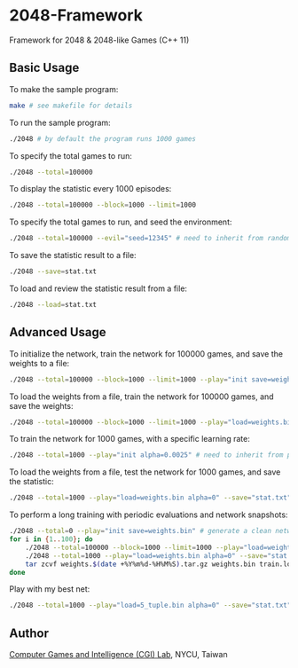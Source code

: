 # 2048-Framework

Framework for 2048 & 2048-like Games (C++ 11)

## Basic Usage

To make the sample program:
```bash
make # see makefile for details
```

To run the sample program:
```bash
./2048 # by default the program runs 1000 games
```

To specify the total games to run:
```bash
./2048 --total=100000
```

To display the statistic every 1000 episodes:
```bash
./2048 --total=100000 --block=1000 --limit=1000
```

To specify the total games to run, and seed the environment:
```bash
./2048 --total=100000 --evil="seed=12345" # need to inherit from random_agent
```

To save the statistic result to a file:
```bash
./2048 --save=stat.txt
```

To load and review the statistic result from a file:
```bash
./2048 --load=stat.txt
```

## Advanced Usage

To initialize the network, train the network for 100000 games, and save the weights to a file:
```bash
./2048 --total=100000 --block=1000 --limit=1000 --play="init save=weights.bin" # need to inherit from player
```

To load the weights from a file, train the network for 100000 games, and save the weights:
```bash
./2048 --total=100000 --block=1000 --limit=1000 --play="load=weights.bin save=weights.bin" # need to inherit from player
```

To train the network for 1000 games, with a specific learning rate:
```bash
./2048 --total=1000 --play="init alpha=0.0025" # need to inherit from player
```

To load the weights from a file, test the network for 1000 games, and save the statistic:
```bash
./2048 --total=1000 --play="load=weights.bin alpha=0" --save="stat.txt" # need to inherit from player
```

To perform a long training with periodic evaluations and network snapshots:
```bash
./2048 --total=0 --play="init save=weights.bin" # generate a clean network
for i in {1..100}; do
	./2048 --total=100000 --block=1000 --limit=1000 --play="load=weights.bin save=weights.bin alpha=0.0025" | tee -a train.log
	./2048 --total=1000 --play="load=weights.bin alpha=0" --save="stat.txt"
	tar zcvf weights.$(date +%Y%m%d-%H%M%S).tar.gz weights.bin train.log stat.txt
done
```
Play with my best net:
```bash
./2048 --total=1000 --play="load=5_tuple.bin alpha=0" --save="stat.txt"
```
## Author

[Computer Games and Intelligence (CGI) Lab](https://cgilab.nctu.edu.tw/), NYCU, Taiwan
